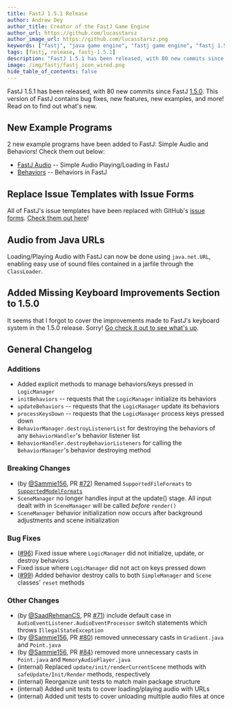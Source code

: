 ```yaml
---
title: FastJ 1.5.1 Release
author: Andrew Dey
author_title: Creator of the FastJ Game Engine
author_url: https://github.com/lucasstarsz
author_image_url: https://github.com/lucasstarsz.png
keywords: ["fastj", "java game engine", "fastj game engine", "fastj 1.5.1", "fastj game engine 1.5.1", "java game engine 2021", "can java be used for making games", "free java game engine", "free game engine", "game engine 2021", "kotlin game engine", "is kotlin good for making games", "kotlin game engine 2021", "groovy game engine", "groovy game engine 2021", "is groovy good for making games", "2d game engine", "java2d game engine", "java 2d game engine", "kotlin 2d game engine", "fastj 2d game engine", "groovy 2d game engine", "how to make games", "how to make game tutorial", "game making tutorial"]
tags: [fastj, release, fastj-1.5.1]
description: "FastJ 1.5.1 has been released, with 80 new commits since FastJ 1.5.0. This version of FastJ contains bug fixes, new features, new examples, and more! Read on to find out what's new."
image: /img/fastj/fastj_icon_wired.png
hide_table_of_contents: false
---
```


FastJ 1.5.1 has been released, with 80 new commits since FastJ [1.5.0][FastJ-Version-1.5.0-Release-Link]. This version of FastJ contains bug fixes, new features, new examples, and more! Read on to find out what's new.


[FastJ-Version-1.5.0-Release-Link]: /news/2021/08/04/fastj-1-5-0-release "FastJ 1.5.0 Release"

<!--truncate-->


## New Example Programs
2 new example programs have been added to FastJ: Simple Audio and Behaviors! Check them out below:

- [FastJ Audio](https://example.fastj.dev/audio/Main.java) -- Simple Audio Playing/Loading in FastJ
- [Behaviors](https://example.fastj.dev/behaviors/Main.java) -- Behaviors in FastJ


## Replace Issue Templates with Issue Forms
All of FastJ's issue templates have been replaced with GitHub's [issue forms](https://docs.github.com/en/communities/using-templates-to-encourage-useful-issues-and-pull-requests/configuring-issue-templates-for-your-repository#creating-issue-forms). [Check them out here](https://github.com/fastjengine/FastJ/issues/new/choose)!


## Audio from Java URLs
Loading/Playing Audio with FastJ can now be done using `java.net.URL`, enabling easy use of sound files contained in a jarfile through the `ClassLoader`.


## Added Missing Keyboard Improvements Section to 1.5.0
It seems that I forgot to cover the improvements made to FastJ's keyboard system in the 1.5.0 release. Sorry! [Go check it out to see what's up](https://fastj.tech/news/2021/08/10/fastj-1-5-0-release#keyboard-improvements).


## General Changelog

### Additions
- Added explicit methods to manage behaviors/keys pressed in `LogicManager`
- `initBehaviors` -- requests that the `LogicManager` initialize its behaviors
- `updateBehaviors` -- requests that the `LogicManager` update its behaviors
- `processKeysDown` -- requests that the `LogicManager` process keys pressed down
- `BehaviorManager.destroyListenerList` for destroying the behaviors of any `BehaviorHandler`'s behavior listener list
- `BehaviorHandler.destroyBehaviorListeners` for calling the `BehaviorManager`'s behavior destroying method


### Breaking Changes
- (by [@Sammie156][Sammie156-Link], PR [#72][FastJ-Pull-72]) Renamed `SupportedFileFormats` to [`SupportedModelFormats`](https://github.com/fastjengine/FastJ/blob/main/src/main/java/tech/fastj/graphics/io/SupportedModelFormats.java)
- `SceneManager` no longer handles input at the update() stage. All input dealt with in `SceneManager` will be called _before_ `render()`
- `SceneManager` behavior initialization now occurs after background adjustments and scene initialization


### Bug Fixes
- ([#96][FastJ-Issue-96]) Fixed issue where `LogicManager` did not initialize, update, or destroy behaviors
- Fixed issue where `LogicManager` did not act on keys pressed down
- ([#99][FastJ-Issue-99]) Added behavior destroy calls to both `SimpleManager` and `Scene` classes' `reset` methods


### Other Changes
- (by [@SaadRehmanCS][SaadRehmanCS-Link], PR [#71][FastJ-Pull-71]) include default case in `AudioEventListener.AudioEventProcessor` switch statements which throws `IllegalStateException`
- (by [@Sammie156][Sammie156-Link], PR [#80][FastJ-Pull-80]) removed unnecessary casts in `Gradient.java` and `Point.java`
- (by [@Sammie156][Sammie156-Link], PR [#84][FastJ-Pull-84]) removed more unnecessary casts in `Point.java` and `MemoryAudioPlayer.java`
- (internal) Replaced `update/init/renderCurrentScene` methods with `safeUpdate/Init/Render` methods, respectively
- (internal) Reorganize unit tests to match main package structure
- (internal) Added unit tests to cover loading/playing audio with URLs
- (internal) Added unit tests to cover unloading multiple audio files at once


[Sammie156-Link]: https://github.com/Sammie156 
[SaadRehmanCS-Link]: https://github.com/SaadRehmanCS

[FastJ-Pull-71]: https://github.com/fastjengine/FastJ/pull/71
[FastJ-Pull-72]: https://github.com/fastjengine/FastJ/pull/72
[FastJ-Pull-80]: https://github.com/fastjengine/FastJ/pull/80
[FastJ-Pull-84]: https://github.com/fastjengine/FastJ/pull/84
[FastJ-Issue-96]: https://github.com/fastjengine/FastJ/issues/96
[FastJ-Issue-99]: https://github.com/fastjengine/FastJ/issues/99
